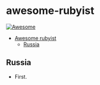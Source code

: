 # awesome-rubyist
[![Awesome](https://cdn.rawgit.com/sindresorhus/awesome/d7305f38d29fed78fa85652e3a63e154dd8e8829/media/badge.svg)](https://github.com/sindresorhus/awesome)

* [Awesome rubyist](#awesome-rubyist)
  * [Russia](#russia)

## Russia
* First.
